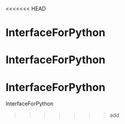 <<<<<<< HEAD
# InterfaceForPython
InterfaceForPython
=======
# InterfaceForPython
InterfaceForPython
>>>>>>> add
